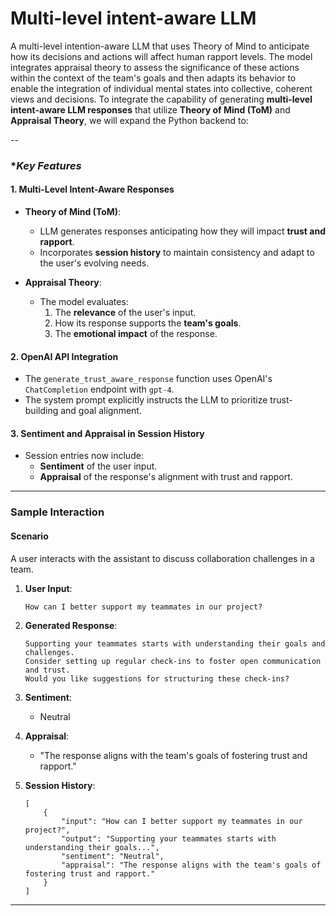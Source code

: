 # Multi-level intent-aware LLM
A multi-level intention-aware LLM that uses Theory of Mind to anticipate how its decisions and actions will affect human rapport  levels. The model integrates appraisal theory to assess the significance of these actions within the context of the team's goals and then adapts its behavior to enable the integration of individual mental states into collective, coherent views and decisions.
To integrate the capability of generating **multi-level intent-aware LLM responses** that utilize **Theory of Mind (ToM)** and **Appraisal Theory**, we will expand the Python backend to:

--
### **Key Features*

#### **1. Multi-Level Intent-Aware Responses**
- **Theory of Mind (ToM)**:
  - LLM generates responses anticipating how they will impact **trust and rapport**.
  - Incorporates **session history** to maintain consistency and adapt to the user's evolving needs.

- **Appraisal Theory**:
  - The model evaluates:
    1. The **relevance** of the user's input.
    2. How its response supports the **team's goals**.
    3. The **emotional impact** of the response.

#### **2. OpenAI API Integration**
- The `generate_trust_aware_response` function uses OpenAI's `ChatCompletion` endpoint with `gpt-4`.
- The system prompt explicitly instructs the LLM to prioritize trust-building and goal alignment.

#### **3. Sentiment and Appraisal in Session History**
- Session entries now include:
  - **Sentiment** of the user input.
  - **Appraisal** of the response's alignment with trust and rapport.

---

### **Sample Interaction**

#### **Scenario**
A user interacts with the assistant to discuss collaboration challenges in a team.

1. **User Input**:
   ```
   How can I better support my teammates in our project?
   ```

2. **Generated Response**:
   ```
   Supporting your teammates starts with understanding their goals and challenges. 
   Consider setting up regular check-ins to foster open communication and trust.
   Would you like suggestions for structuring these check-ins?
   ```

3. **Sentiment**:
   - Neutral

4. **Appraisal**:
   - "The response aligns with the team's goals of fostering trust and rapport."

5. **Session History**:
   ```
   [
       {
           "input": "How can I better support my teammates in our project?",
           "output": "Supporting your teammates starts with understanding their goals...",
           "sentiment": "Neutral",
           "appraisal": "The response aligns with the team's goals of fostering trust and rapport."
       }
   ]
   ```

---
